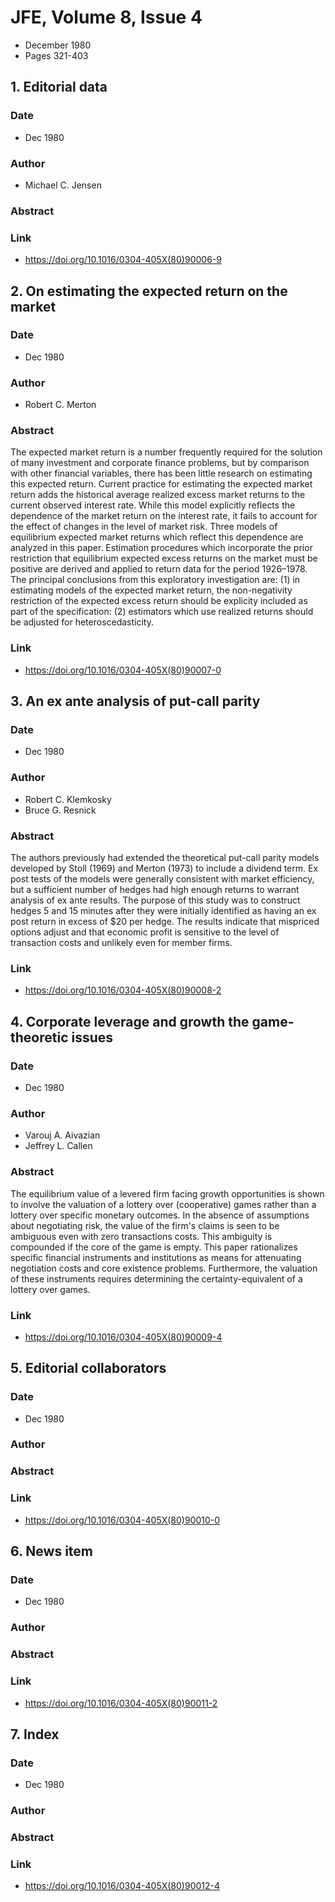 # JFE, Volume 8, Issue 4
- December 1980
- Pages 321-403

## 1. Editorial data
### Date
- Dec 1980
### Author
- Michael C. Jensen
### Abstract

### Link
- https://doi.org/10.1016/0304-405X(80)90006-9

## 2. On estimating the expected return on the market
### Date
- Dec 1980
### Author
- Robert C. Merton
### Abstract
The expected market return is a number frequently required for the solution of many investment and corporate finance problems, but by comparison with other financial variables, there has been little research on estimating this expected return. Current practice for estimating the expected market return adds the historical average realized excess market returns to the current observed interest rate. While this model explicitly reflects the dependence of the market return on the interest rate, it fails to account for the effect of changes in the level of market risk. Three models of equilibrium expected market returns which reflect this dependence are analyzed in this paper. Estimation procedures which incorporate the prior restriction that equilibrium expected excess returns on the market must be positive are derived and applied to return data for the period 1926–1978. The principal conclusions from this exploratory investigation are: (1) in estimating models of the expected market return, the non-negativity restriction of the expected excess return should be explicity included as part of the specification: (2) estimators which use realized returns should be adjusted for heteroscedasticity.
### Link
- https://doi.org/10.1016/0304-405X(80)90007-0

## 3. An ex ante analysis of put-call parity
### Date
- Dec 1980
### Author
- Robert C. Klemkosky
- Bruce G. Resnick
### Abstract
The authors previously had extended the theoretical put-call parity models developed by Stoll (1969) and Merton (1973) to include a dividend term. Ex post tests of the models were generally consistent with market efficiency, but a sufficient number of hedges had high enough returns to warrant analysis of ex ante results. The purpose of this study was to construct hedges 5 and 15 minutes after they were initially identified as having an ex post return in excess of $20 per hedge. The results indicate that mispriced options adjust and that economic profit is sensitive to the level of transaction costs and unlikely even for member firms.
### Link
- https://doi.org/10.1016/0304-405X(80)90008-2

## 4. Corporate leverage and growth the game-theoretic issues
### Date
- Dec 1980
### Author
- Varouj A. Aivazian
- Jeffrey L. Callen
### Abstract
The equilibrium value of a levered firm facing growth opportunities is shown to involve the valuation of a lottery over (cooperative) games rather than a lottery over specific monetary outcomes. In the absence of assumptions about negotiating risk, the value of the firm's claims is seen to be ambiguous even with zero transactions costs. This ambiguity is compounded if the core of the game is empty. This paper rationalizes specific financial instruments and institutions as means for attenuating negotiation costs and core existence problems. Furthermore, the valuation of these instruments requires determining the certainty-equivalent of a lottery over games.
### Link
- https://doi.org/10.1016/0304-405X(80)90009-4

## 5. Editorial collaborators
### Date
- Dec 1980
### Author
### Abstract

### Link
- https://doi.org/10.1016/0304-405X(80)90010-0

## 6. News item
### Date
- Dec 1980
### Author
### Abstract

### Link
- https://doi.org/10.1016/0304-405X(80)90011-2

## 7. Index
### Date
- Dec 1980
### Author
### Abstract

### Link
- https://doi.org/10.1016/0304-405X(80)90012-4

